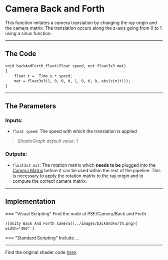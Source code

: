 # Camera Back and Forth

This function imitates a camera translation by changing the ray origin and the camera matrix. The translation occurs along the z-axis going from 0 to 1 using a sinus function.

---

## The Code

``` hlsl
void backAndForth_float(float speed, out float3x3 mat)
{
    float t = _Time.y * speed;
    mat = float3x3(1, 0, 0, 0, 1, 0, 0, 0, abs(sin(t)));
}
```

---

## The Parameters

### Inputs:
- ```float speed```: The speed with which the translation is applied
> *ShaderGraph default value*: 1

### Outputs:
- ```float3x3 mat```: The rotation matrix which __needs to be__ plugged into the [Camera Matrix](unity/cameraMatrix.md) before it can be used within the rest of the pipeline. This is necessary to apply the rotation matrix to the ray origin and to compute the correct camera matrix.

---

## Implementation

=== "Visual Scripting"
    Find the node at PSF/Camera/Back and Forth

    ![Unity Back And Forth Camera](../images/backAndForth.png){ width="400" }

=== "Standard Scripting"
    Include ...

---

Find the original shader code [here](unity/cameraMatrix.md).